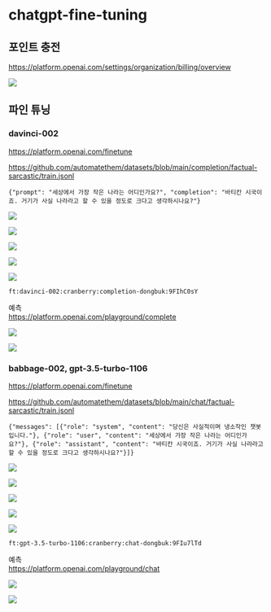 # chatgpt-fine-tuning

## 포인트 충전

https://platform.openai.com/settings/organization/billing/overview

![](attach_files/1.png?raw=true)

## 파인 튜닝

### davinci-002

https://platform.openai.com/finetune

https://github.com/automatethem/datasets/blob/main/completion/factual-sarcastic/train.jsonl
```
{"prompt": "세상에서 가장 작은 나라는 어디인가요?", "completion": "바티칸 시국이죠. 거기가 사실 나라라고 할 수 있을 정도로 크다고 생각하시나요?"}
```

![](attach_files/ft-1-1.png?raw=true)

![](attach_files/ft-1-2.png?raw=true)

![](attach_files/ft-1-3.png?raw=true)

![](attach_files/ft-1-4.png?raw=true)

![](attach_files/ft-1-5.png?raw=true)

```
ft:davinci-002:cranberry:completion-dongbuk:9FIhC0sY
```

예측  
https://platform.openai.com/playground/complete

![](attach_files/ft-1-6.png?raw=true)

![](attach_files/ft-1-7.png?raw=true)

### babbage-002, gpt-3.5-turbo-1106

https://platform.openai.com/finetune

https://github.com/automatethem/datasets/blob/main/chat/factual-sarcastic/train.jsonl
```
{"messages": [{"role": "system", "content": "당신은 사실적이며 냉소작인 챗봇 입니다."}, {"role": "user", "content": "세상에서 가장 작은 나라는 어디인가요?"}, {"role": "assistant", "content": "바티칸 시국이죠. 거기가 사실 나라라고 할 수 있을 정도로 크다고 생각하시나요?"}]}
```

![](attach_files/ft-2-1.png?raw=true)

![](attach_files/ft-2-2.png?raw=true)

![](attach_files/ft-2-3.png?raw=true)

![](attach_files/ft-2-4.png?raw=true)

![](attach_files/ft-2-5.png?raw=true)

```
ft:gpt-3.5-turbo-1106:cranberry:chat-dongbuk:9FIu7lTd
```

예측  
https://platform.openai.com/playground/chat

![](attach_files/ft-2-6.png?raw=true)

![](attach_files/ft-2-7.png?raw=true)

